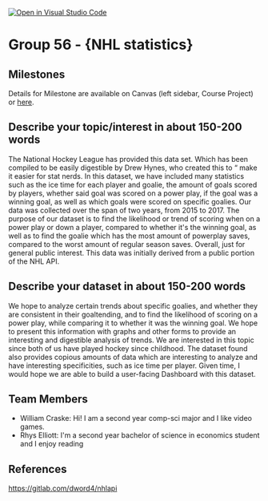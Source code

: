 [![Open in Visual Studio Code](https://classroom.github.com/assets/open-in-vscode-f059dc9a6f8d3a56e377f745f24479a46679e63a5d9fe6f495e02850cd0d8118.svg)](https://classroom.github.com/online_ide?assignment_repo_id=5874657&assignment_repo_type=AssignmentRepo)
# Group 56 - {NHL statistics}


## Milestones

Details for Milestone are available on Canvas (left sidebar, Course Project) or [here](https://firas.moosvi.com/courses/data301/project/milestone01.html).

## Describe your topic/interest in about 150-200 words

The National Hockey League has provided this data set. Which has been compiled to be easily digestible by Drew Hynes, who created this to “ make it easier for stat nerds.
In this dataset, we have included many statistics such as the ice time for each player and goalie, the amount of goals scored by players, whether said goal was scored on a power play, if the goal was a winning goal, as well as which goals were scored on specific goalies.
Our data was collected over the span of two years, from 2015 to 2017. The purpose of our dataset is to find the likelihood or trend of scoring when on a power play or down a player, compared to whether it's the winning goal, as well as to find the goalie which has the most amount of powerplay saves, compared to the worst amount of regular season saves. Overall, just for general public interest. This data was initially derived from a public portion of the NHL API.

## Describe your dataset in about 150-200 words

We hope to analyze certain trends about specific goalies, and whether they are consistent in their goaltending, and to find the likelihood of scoring on a power play, while comparing it to whether it was the winning goal. We hope to present this information with graphs and other forms to provide an interesting and digestible analysis of trends. We are interested in this topic since both of us have played hockey since childhood. The dataset found also provides copious amounts of data which are interesting to analyze and have interesting specificities, such as ice time per player. Given time, I would hope we are able to build a user-facing Dashboard with this dataset.

## Team Members

- William Craske: Hi! I am a second year comp-sci major and I like video games.
- Rhys Elliott: I'm a second year bachelor of science in economics student and I enjoy reading


## References

https://gitlab.com/dword4/nhlapi

